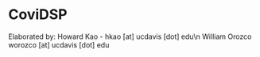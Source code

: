 # CoviDSP

Elaborated by: 
Howard Kao - hkao [at] ucdavis [dot] edu\n
William Orozco worozco [at] ucdavis [dot] edu
